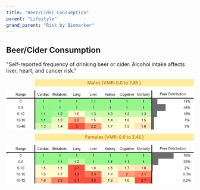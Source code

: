 ```yaml
---
title: "Beer/Cider Consumption"
parent: "Lifestyle"
grand_parent: "Risk by Biomarker"
---
```



## Beer/Cider Consumption


"Self-reported frequency of drinking beer or cider. Alcohol intake affects liver, heart, and cancer risk."

<div style="display: flex; flex-direction: column; gap: 10px;">

  <img src="/assets/images/vmrbiomarker_beer_cider_intake__male.png" alt="Beer/Cider Consumption VMR Male" style="margin-left: 15%">
  <img src="/assets/images/rr_beer_cider_intake__male.png" alt="Beer/Cider Consumption RR Male">

  <img src="/assets/images/vmrbiomarker_beer_cider_intake__female.png" alt="Beer/Cider Consumption VMR Female" style="margin-left: 15%; ">
  <img src="/assets/images/rr_beer_cider_intake__female.png" alt="Beer/Cider Consumption RR Female">

</div>




